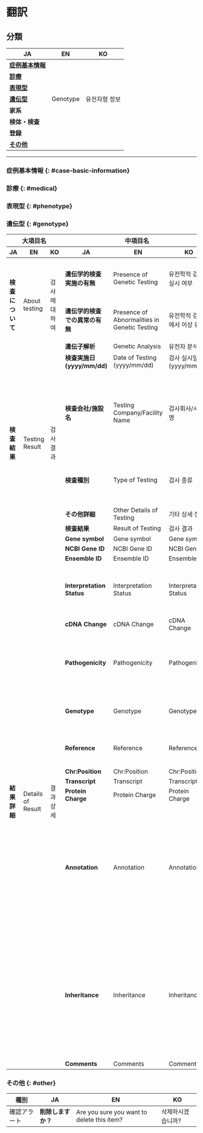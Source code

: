 # 翻訳

## 分類

| JA | EN | KO |
| ---- | ---- | ---- |
| **[症例基本情報](#case-basic-information)** |  |  |
| **[診療](#medical)** |  |  |
| **[表現型](#phenotype)** |  |  |
| **[遺伝型](#genotype)** | Genotype | 유전자형 정보 |
| **家系** |  |  |
| **検体・検査** |  |  |
| **登録** |  |  |
| **[その他](#other)** |  |  |

---

### 症例基本情報 {: #case-basic-information}

### 診療 {: #medical}

### 表現型 {: #phenotype}

### 遺伝型 {: #genotype}

<table>
  <thead>
    <tr>
      <th colspan="3">大項目名</th>
      <th colspan="3">中項目名</th>
      <th colspan="3">選択肢</th>
    </tr>
    <tr>
      <th>JA</th>
      <th>EN</th>
      <th>KO</th>
      <th>JA</th>
      <th>EN</th>
      <th>KO</th>
      <th>JA</th>
      <th>EN</th>
      <th>KO</th>
    </tr>
  </thead>
  <tbody>
    <tr>
      <td rowspan="3"><strong>検査について</strong></td>
      <td rowspan="3">About testing</td>
      <td rowspan="3">검사에 대하여</td>
      <td><strong>遺伝学的検査実施の有無</strong></td>
      <td>Presence of Genetic Testing</td>
      <td>유전학적 검사 실시 여부</td>
      <td>
        <ul>
          <li><strong>不明</strong></li>
          <li><strong>あり</strong></li>
          <li><strong>なし</strong></li>
        </ul>
      </td>
      <td>
        <ul>
          <li>Unknown</li>
          <li>Absent</li>
          <li>Present</li>
        </ul>
      </td>
      <td>
        <ul>
          <li>알 수 없음</li>
          <li>없음</li>
          <li>있음</li>
        </ul>
      </td>
    </tr>
    <tr>
      <td><strong>遺伝学的検査での異常の有無</strong></td>
      <td>Presence of Abnormalities in Genetic Testing</td>
      <td>유전학적 검사에서 이상 유무</td>
      <td>
        <ul>
          <li><strong>不明</strong></li>
          <li><strong>あり</strong></li>
          <li><strong>なし</strong></li>
        </ul>
      </td>
      <td>
        <ul>
          <li>Unknown</li>
          <li>Absent</li>
          <li>Present</li>
        </ul>
      </td>
      <td>
        <ul>
          <li>알 수 없음</li>
          <li>없음</li>
          <li>있음</li>
        </ul>
      </td>
    </tr>
    <tr>
      <td><strong>遺伝子解析</strong></td>
      <td>Genetic Analysis</td>
      <td>유전자 분석</td>
      <td>-</td>
      <td>-</td>
      <td>-</td>
    </tr>
    <tr>
      <td rowspan="5"><strong>検査結果</strong></td>
      <td rowspan="5">Testing Result</td>
      <td rowspan="5">검사 결과</td>
      <td><strong>検査実施日(yyyy/mm/dd)</strong></td>
      <td>Date of Testing (yyyy/mm/dd)</td>
      <td>검사 실시일(yyyy/mm/dd)</td>
      <td>-</td>
      <td>-</td>
      <td>-</td>
    </tr>
    <tr>
      <td><strong>検査会社/施設名</strong></td>
      <td>Testing Company/Facility Name</td>
      <td>검사회사/시설명</td>
      <td>
        <ul>
          <li><strong>SRL</strong></li>
          <li><strong>かずさDNA研究所</strong></li>
          <li><strong>FALCOバイオシステムズ</strong></li>
          <li><strong>BML</strong></li>
          <li><strong>保健科学研究所</strong></li>
          <li><strong>ラボコープ・ジャパン</strong></li>
          <li><strong>LSI メディエンス</strong></li>
          <li><strong>学術研究</strong></li>
        </ul>
      </td>
      <td>-</td>
      <td>-</td>
    </tr>
    <tr>
      <td><strong>検査種別</strong></td>
      <td>Type of Testing</td>
      <td>검사 종류</td>
      <td>
        <ul>
          <li><strong>G-band法</strong></li>
          <li><strong>サブテロメアFISH</strong></li>
          <li><strong>マイクロアレイ</strong></li>
          <li><strong>その他</strong></li>
        </ul>
      </td>
      <td>
        <ul>
          <li>G-band method</li>
          <li>Subtelomere FISH</li>
          <li>Microarray</li>
          <li>Others</li>
        </ul>
      </td>
      <td>
        <ul>
          <li>G-band법</li>
          <li>서브테로미어 FISH</li>
          <li>마이크로 어레이</li>
          <li>기타</li>
        </ul>
      </td>
    </tr>
    <tr>
      <td><strong>その他詳細</strong></td>
      <td>Other Details of Testing</td>
      <td>기타 상세 정보</td>
      <td>-</td>
      <td>-</td>
      <td>-</td>
    </tr>
    <tr>
      <td><strong>検査結果</strong></td>
      <td>Result of Testing</td>
      <td>검사 결과</td>
      <td>-</td>
      <td>-</td>
      <td>-</td>
    </tr>
    <tr>
      <td rowspan="14"><strong>結果詳細</strong></td>
      <td rowspan="14">Details of Result</td>
      <td rowspan="14">결과 상세</td>
      <td><strong>Gene symbol</strong></td>
      <td>Gene symbol</td>
      <td>Gene symbol</td>
      <td>-</td>
      <td>-</td>
      <td>-</td>
    </tr>
    <tr>
      <td><strong>NCBI Gene ID</strong></td>
      <td>NCBI Gene ID</td>
      <td>NCBI Gene ID</td>
      <td>-</td>
      <td>-</td>
      <td>-</td>
    </tr>
    <tr>
      <td><strong>Ensemble ID</strong></td>
      <td>Ensemble ID</td>
      <td>Ensemble ID</td>
      <td>-</td>
      <td>-</td>
      <td>-</td>
    </tr>
    <tr>
      <td><strong>Interpretation Status</strong></td>
      <td>Interpretation Status</td>
      <td>Interpretation Status</td>
      <td>
        <ul>
          <li><strong>Unknown Status</strong></li>
          <li><strong>Rejected</strong></li>
          <li><strong>Candidate</strong></li>
          <li><strong>Contributory</strong></li>
          <li><strong>Causative</strong></li>
        </ul>
      </td>
      <td>
        <ul>
          <li>Unknown Status</li>
          <li>Rejected</li>
          <li>Candidate</li>
          <li>Contributory</li>
          <li>Causative</li>
        </ul>
      </td>
      <td>
        <ul>
          <li>Unknown Status</li>
          <li>Rejected</li>
          <li>Candidate</li>
          <li>Contributory</li>
          <li>Causative</li>
        </ul>
      </td>
    </tr>
    <tr>
      <td><strong>cDNA Change</strong></td>
      <td>cDNA Change</td>
      <td>cDNA Change</td>
      <td>-</td>
      <td>-</td>
      <td>-</td>
    </tr>
    <tr>
      <td><strong>Pathogenicity</strong></td>
      <td>Pathogenicity</td>
      <td>Pathogenicity</td>
      <td>
        <ul>
          <li><strong>NOT_PROVIDED</strong></li>
          <li><strong>BENIGN</strong></li>
          <li><strong>LIKELY_BENIGN</strong></li>
          <li><strong>UNCERTAIN_SIGNIFICANCE</strong></li>
          <li><strong>LIKELY_PATHOGENIC</strong></li>
          <li><strong>PATHOGENIC</strong></li>
        </ul>
      </td>
      <td>
        <ul>
          <li>NOT_PROVIDED</li>
          <li>BENIGN</li>
          <li>LIKELY_BENIGN</li>
          <li>UNCERTAIN_SIGNIFICANCE</li>
          <li>LIKELY_PATHOGENIC</li>
          <li>PATHOGENIC</li>
        </ul>
      </td>
      <td>
        <ul>
          <li>NOT_PROVIDED</li>
          <li>BENIGN</li>
          <li>LIKELY_BENIGN</li>
          <li>UNCERTAIN_SIGNIFICANCE</li>
          <li>LIKELY_PATHOGENIC</li>
          <li>PATHOGENIC</li>
        </ul>
      </td>
    </tr>
    <tr>
      <td><strong>Genotype</strong></td>
      <td>Genotype</td>
      <td>Genotype</td>
      <td>
        <ul>
          <li><strong>heterozygous</strong></li>
          <li><strong>homozygous</strong></li>
          <li><strong>hemizygous</strong></li>
        </ul>
      </td>
      <td>
        <ul>
          <li>heterozygous</li>
          <li>homozygous</li>
          <li>hemizygous</li>
        </ul>
      </td>
      <td>
        <ul>
          <li>heterozygous</li>
          <li>homozygous</li>
          <li>hemizygous</li>
        </ul>
      </td>
    </tr>
    <tr>
      <td><strong>Reference</strong></td>
      <td>Reference</td>
      <td>Reference</td>
      <td>
        <ul>
          <li><strong>"GRCh37 (hg19)"</strong></li>
          <li><strong>"GRCh38 (hg38)"</strong></li>
          <li><strong>"GRCh36 (hg18)"</strong></li>
        </ul>
      </td>
      <td>
        <ul>
          <li>"GRCh37 (hg19)"</li>
          <li>"GRCh38 (hg38)"</li>
          <li>"GRCh36 (hg18)"</li>
        </ul>
      </td>
      <td>
        <ul>
          <li>"GRCh37 (hg19)"</li>
          <li>"GRCh38 (hg38)"</li>
          <li>"GRCh36 (hg18)"</li>
        </ul>
      </td>
    </tr>
    <tr>
      <td><strong>Chr:Position</strong></td>
      <td>Chr:Position</td>
      <td>Chr:Position</td>
      <td>-</td>
      <td>-</td>
      <td>-</td>
    </tr>
    <tr>
      <td><strong>Transcript</strong></td>
      <td>Transcript</td>
      <td>Transcript</td>
      <td>-</td>
      <td>-</td>
      <td>-</td>
    </tr>
    <tr>
      <td><strong>Protein Charge</strong></td>
      <td>Protein Charge</td>
      <td>Protein Charge</td>
      <td>-</td>
      <td>-</td>
      <td>-</td>
    </tr>
    <tr>
      <td><strong>Annotation</strong></td>
      <td>Annotation</td>
      <td>Annotation</td>
      <td>
        <ul>
          <li><strong>frameshift deletion</strong></li>
          <li><strong>frameshift insertion</strong></li>
          <li><strong>frameshift substitution</strong></li>
          <li><strong>nonframeshift deletion</strong></li>
          <li><strong>nonframeshift insertion</strong></li>
          <li><strong>nonframeshift substitution</strong></li>
          <li><strong>synonymous SNV</strong></li>
          <li><strong>nonsynonymous SNV</strong></li>
          <li><strong>stopgain SNV</strong></li>
          <li><strong>stoploss SNV</strong></li>
          <li><strong>stopgain</strong></li>
          <li><strong>stoploss</strong></li>
          <li><strong>splicing</strong></li>
          <li><strong>other</strong></li>
          <li><strong>unknown</strong></li>
        </ul>
      </td>
      <td>
        <ul>
          <li>frameshift deletion</li>
          <li>frameshift insertion</li>
          <li>frameshift substitution</li>
          <li>nonframeshift deletion</li>
          <li>nonframeshift insertion</li>
          <li>nonframeshift substitution</li>
          <li>synonymous SNV</li>
          <li>nonsynonymous SNV</li>
          <li>stopgain SNV</li>
          <li>stoploss SNV</li>
          <li>stopgain</li>
          <li>stoploss</li>
          <li>splicing</li>
          <li>other</li>
          <li>unknown</li>
        </ul>
      </td>
      <td>
        <ul>
          <li>frameshift deletion</li>
          <li>frameshift insertion</li>
          <li>frameshift substitution</li>
          <li>nonframeshift deletion</li>
          <li>nonframeshift insertion</li>
          <li>nonframeshift substitution</li>
          <li>synonymous SNV</li>
          <li>nonsynonymous SNV</li>
          <li>stopgain SNV</li>
          <li>stoploss SNV</li>
          <li>stopgain</li>
          <li>stoploss</li>
          <li>splicing</li>
          <li>other</li>
          <li>unknown</li>
        </ul>
      </td>
    </tr>
    <tr>
      <td><strong>Inheritance</strong></td>
      <td>Inheritance</td>
      <td>Inheritance</td>
      <td>
        <ul>
          <li><strong>autosomal recessive - compound heterozygous</strong></li>
          <li><strong>autosomal recessive - homozygous</strong></li>
          <li><strong>autosomal dominant</strong></li>
          <li><strong>autosomal dominant - new mutation</strong></li>
          <li><strong>autosomal dominant - Inherited mutation</strong></li>
          <li><strong>x-linked recessive</strong></li>
          <li><strong>x-linked dominant</strong></li>
          <li><strong>paternal imprinting</strong></li>
          <li><strong>maternal imprinting</strong></li>
          <li><strong>other</strong></li>
          <li><strong>unknown</strong></li>
        </ul>
      </td>
      <td>
        <ul>
          <li>autosomal recessive - compound heterozygous</li>
          <li>autosomal recessive - homozygous</li>
          <li>autosomal dominant</li>
          <li>autosomal dominant - new mutation</li>
          <li>autosomal dominant - Inherited mutation</li>
          <li>x-linked recessive</li>
          <li>x-linked dominant</li>
          <li>paternal imprinting</li>
          <li>maternal imprinting</li>
          <li>other</li>
          <li>unknown</li>
        </ul>
      </td>
      <td>
        <ul>
          <li>autosomal recessive - compound heterozygous</li>
          <li>autosomal recessive - homozygous</li>
          <li>autosomal dominant</li>
          <li>autosomal dominant - new mutation</li>
          <li>autosomal dominant - Inherited mutation</li>
          <li>x-linked recessive</li>
          <li>x-linked dominant</li>
          <li>paternal imprinting</li>
          <li>maternal imprinting</li>
          <li>other</li>
          <li>unknown</li>
        </ul>
      </td>
    </tr>
    <tr>
      <td><strong>Comments</strong></td>
      <td>Comments</td>
      <td>Comments</td>
      <td>-</td>
      <td>-</td>
      <td>-</td>
    </tr>
  </tbody>
</table>

### その他 {: #other}

<table>
  <thead>
    <tr>
      <th>種別</th>
      <th>JA</th>
      <th>EN</th>
      <th>KO</th>
    </tr>
  </thead>
  <tbody>
    <tr>
      <td>確認アラート</td>
      <td><strong>削除しますか？</strong></td>
      <td>Are you sure you want to delete this item?</td>
      <td>삭제하시겠습니까?</td>
    </tr>
  </tbody>
</table>
